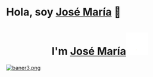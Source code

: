 <div aling="center">
<h1 aling="center">Hola, soy  <a href="https://www.linkedin.com/in/jos%C3%A9-mar%C3%ADa-asial-diaz-476b15247/">José María</a> 👋</h1>  
<h1 align="center">I'm <a href="[https://github.com/Aryagm](https://www.linkedin.com/in/jos%C3%A9-mar%C3%ADa-asial-diaz-476b15247/)">José María<a><img src="https://github.com/Kathryn-Jie/Kathryn-Jie/blob/main/wave.gif" width="60px"/></h1>

[![baner3.png](https://i.postimg.cc/5NVq7882/baner3.png)](https://postimg.cc/4nW9n78D)
  
</div>

<!--
**Indiodev73/Indiodev73** is a ✨ _special_ ✨ repository because its `README.md` (this file) appears on your GitHub profile.

Here are some ideas to get you started:

- 🔭 I’m currently working on ...
- 🌱 I’m currently learning ...
- 👯 I’m looking to collaborate on ...
- 🤔 I’m looking for help with ...
- 💬 Ask me about ...
- 📫 How to reach me: ...
- 😄 Pronouns: ...
- ⚡ Fun fact: ...
-->
